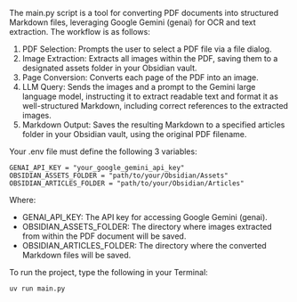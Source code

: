 The main.py script is a tool for converting PDF documents into structured Markdown files, leveraging Google Gemini (genai) for OCR and text extraction. The workflow is as follows:

1. PDF Selection: Prompts the user to select a PDF file via a file dialog.
2. Image Extraction: Extracts all images within the PDF, saving them to a designated assets folder in your Obsidian vault.
3. Page Conversion: Converts each page of the PDF into an image.
4. LLM Query: Sends the images and a prompt to the Gemini large language model, instructing it to extract readable text and format it as well-structured Markdown, including correct references to the extracted images.
5. Markdown Output: Saves the resulting Markdown to a specified articles folder in your Obsidian vault, using the original PDF filename.

Your .env file must define the following 3 variables:

```
GENAI_API_KEY = "your_google_gemini_api_key"
OBSIDIAN_ASSETS_FOLDER = "path/to/your/Obsidian/Assets"
OBSIDIAN_ARTICLES_FOLDER = "path/to/your/Obsidian/Articles"
```

Where:

- GENAI_API_KEY: The API key for accessing Google Gemini (genai).
- OBSIDIAN_ASSETS_FOLDER: The directory where images extracted from within the PDF document will be saved.
- OBSIDIAN_ARTICLES_FOLDER: The directory where the converted Markdown files will be saved.

To run the project, type the following in your Terminal:

```
uv run main.py
```